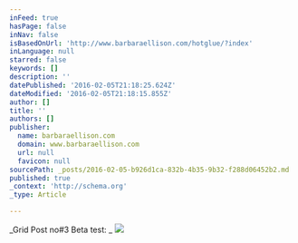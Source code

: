 ```yaml
---
inFeed: true
hasPage: false
inNav: false
isBasedOnUrl: 'http://www.barbaraellison.com/hotglue/?index'
inLanguage: null
starred: false
keywords: []
description: ''
datePublished: '2016-02-05T21:18:25.624Z'
dateModified: '2016-02-05T21:18:15.855Z'
author: []
title: ''
authors: []
publisher:
  name: barbaraellison.com
  domain: www.barbaraellison.com
  url: null
  favicon: null
sourcePath: _posts/2016-02-05-b926d1ca-832b-4b35-9b32-f288d06452b2.md
published: true
_context: 'http://schema.org'
_type: Article

---
```

_Grid Post no\#3 Beta test: _
![](http://www.barbaraellison.com/hotglue/?index.head.143118050642)